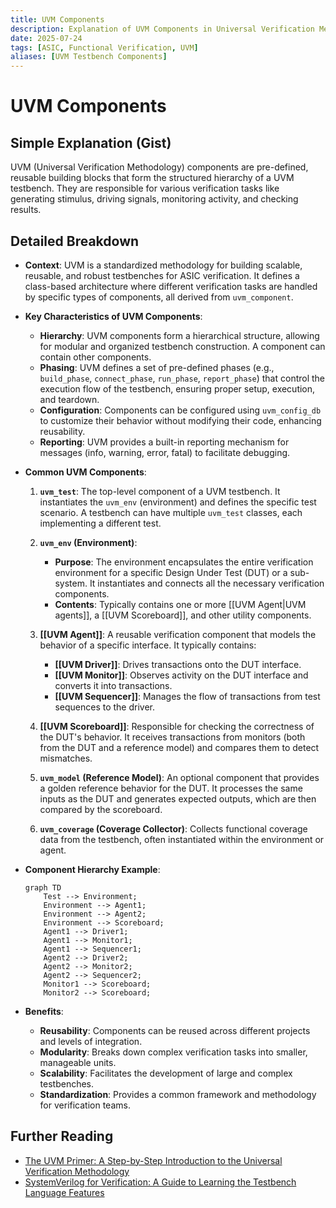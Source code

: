```yaml
---
title: UVM Components
description: Explanation of UVM Components in Universal Verification Methodology (UVM).
date: 2025-07-24
tags: [ASIC, Functional Verification, UVM]
aliases: [UVM Testbench Components]
---
```


# UVM Components

## Simple Explanation (Gist)
UVM (Universal Verification Methodology) components are pre-defined, reusable building blocks that form the structured hierarchy of a UVM testbench. They are responsible for various verification tasks like generating stimulus, driving signals, monitoring activity, and checking results.

## Detailed Breakdown

*   **Context**: UVM is a standardized methodology for building scalable, reusable, and robust testbenches for ASIC verification. It defines a class-based architecture where different verification tasks are handled by specific types of components, all derived from `uvm_component`.

*   **Key Characteristics of UVM Components**:
    *   **Hierarchy**: UVM components form a hierarchical structure, allowing for modular and organized testbench construction. A component can contain other components.
    *   **Phasing**: UVM defines a set of pre-defined phases (e.g., `build_phase`, `connect_phase`, `run_phase`, `report_phase`) that control the execution flow of the testbench, ensuring proper setup, execution, and teardown.
    *   **Configuration**: Components can be configured using `uvm_config_db` to customize their behavior without modifying their code, enhancing reusability.
    *   **Reporting**: UVM provides a built-in reporting mechanism for messages (info, warning, error, fatal) to facilitate debugging.

*   **Common UVM Components**:

    1.  **`uvm_test`**: The top-level component of a UVM testbench. It instantiates the `uvm_env` (environment) and defines the specific test scenario. A testbench can have multiple `uvm_test` classes, each implementing a different test.

    2.  **`uvm_env` (Environment)**:
        *   **Purpose**: The environment encapsulates the entire verification environment for a specific Design Under Test (DUT) or a sub-system. It instantiates and connects all the necessary verification components.
        *   **Contents**: Typically contains one or more [[UVM Agent|UVM agents]], a [[UVM Scoreboard]], and other utility components.

    3.  **[[UVM Agent]]**: A reusable verification component that models the behavior of a specific interface. It typically contains:
        *   **[[UVM Driver]]**: Drives transactions onto the DUT interface.
        *   **[[UVM Monitor]]**: Observes activity on the DUT interface and converts it into transactions.
        *   **[[UVM Sequencer]]**: Manages the flow of transactions from test sequences to the driver.

    4.  **[[UVM Scoreboard]]**: Responsible for checking the correctness of the DUT's behavior. It receives transactions from monitors (both from the DUT and a reference model) and compares them to detect mismatches.

    5.  **`uvm_model` (Reference Model)**: An optional component that provides a golden reference behavior for the DUT. It processes the same inputs as the DUT and generates expected outputs, which are then compared by the scoreboard.

    6.  **`uvm_coverage` (Coverage Collector)**: Collects functional coverage data from the testbench, often instantiated within the environment or agent.

*   **Component Hierarchy Example**:
    ```mermaid
    graph TD
        Test --> Environment;
        Environment --> Agent1;
        Environment --> Agent2;
        Environment --> Scoreboard;
        Agent1 --> Driver1;
        Agent1 --> Monitor1;
        Agent1 --> Sequencer1;
        Agent2 --> Driver2;
        Agent2 --> Monitor2;
        Agent2 --> Sequencer2;
        Monitor1 --> Scoreboard;
        Monitor2 --> Scoreboard;
    ```

*   **Benefits**:
    *   **Reusability**: Components can be reused across different projects and levels of integration.
    *   **Modularity**: Breaks down complex verification tasks into smaller, manageable units.
    *   **Scalability**: Facilitates the development of large and complex testbenches.
    *   **Standardization**: Provides a common framework and methodology for verification teams.

## Further Reading

*   [The UVM Primer: A Step-by-Step Introduction to the Universal Verification Methodology](https://www.amazon.com/UVM-Primer-Step-Step-Introduction/dp/098536790X)
*   [SystemVerilog for Verification: A Guide to Learning the Testbench Language Features](https://www.amazon.com/SystemVerilog-Verification-Learning-Testbench-Language/dp/0137046318)